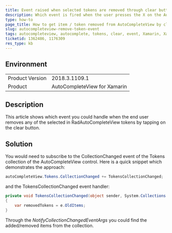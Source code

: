 ```yaml
---
title: Event raised when selected tokens are removed through clear button in AutoCompleteView
description: Which event is fired when the user presses the X on the AutoCompleteView control
type: how-to
page_title: How to get item / token removed from AutoCompleteView by clicking cross
slug: autocompleteview-remove-token-event
tags: autocompleteview, autocomplete, tokens, clear, event, Xamarin, XamarinForms
ticketid: 1362486, 1176309
res_type: kb
---
```


## Environment
<table>
	<tr>
		<td>Product Version</td>
		<td>2018.3.1109.1</td>
	</tr>
	<tr>
		<td>Product</td>
		<td>AutoCompleteView for Xamarin</td>
	</tr>
</table>


## Description

This article shows which event you could handle when the end user removes any of the selected in RadAutoCompleteView tokens by tapping on the clear button. 

## Solution

You would need to subscribe to the CollectionChanged event of the Tokens collection of the AutoCompleteView control. Here is a quick snippet which demonstrates the approach:

```C#
autoCompleteView.Tokens.CollectionChanged += TokensCollectionChanged;
```

and the TokensCollectionChanged event handler:

```C#
private void TokensCollectionChanged(object sender, System.Collections.Specialized.NotifyCollectionChangedEventArgs e)
{
	var removedTokens = e.OldItems;        
}
```

Through the *NotifyCollectionChangedEventArgs* you could find the added/removed items from the collection.
